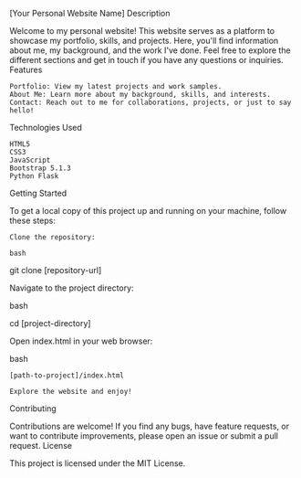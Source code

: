 [Your Personal Website Name]
Description

Welcome to my personal website! This website serves as a platform to showcase my portfolio, skills, and projects. Here, you'll find information about me, my background, and the work I've done. Feel free to explore the different sections and get in touch if you have any questions or inquiries.
Features

    Portfolio: View my latest projects and work samples.
    About Me: Learn more about my background, skills, and interests.
    Contact: Reach out to me for collaborations, projects, or just to say hello!

Technologies Used

    HTML5
    CSS3
    JavaScript
    Bootstrap 5.1.3
    Python Flask

Getting Started

To get a local copy of this project up and running on your machine, follow these steps:

    Clone the repository:

    bash

git clone [repository-url]

Navigate to the project directory:

bash

cd [project-directory]

Open index.html in your web browser:

bash

    [path-to-project]/index.html

    Explore the website and enjoy!

Contributing

Contributions are welcome! If you find any bugs, have feature requests, or want to contribute improvements, please open an issue or submit a pull request.
License

This project is licensed under the MIT License.
